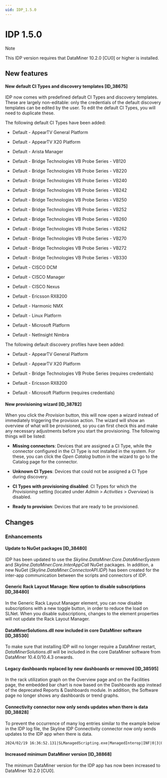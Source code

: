 ```yaml
---
uid: IDP_1.5.0
---
```


# IDP 1.5.0

> [!NOTE]
> This IDP version requires that DataMiner 10.2.0 [CU0] or higher is installed.

## New features

#### New default CI Types and discovery templates [ID_38675]

​IDP now comes with predefined default CI Types and discovery templates. These are largely non-editable: only the credentials of the default discovery templates can be edited by the user. To edit the default CI Types, you will need to duplicate these.

The following default CI Types have been added:

- Default - AppearTV General Platform

- Default - AppearTV X20 Platform

- Default - Arista Manager

- Default - Bridge Technologies VB Probe Series - VB120

- Default - Bridge Technologies VB Probe Series - VB220

- Default - Bridge Technologies VB Probe Series - VB240

- Default - Bridge Technologies VB Probe Series - VB242

- Default - Bridge Technologies VB Probe Series - VB250

- Default - Bridge Technologies VB Probe Series - VB252

- Default - Bridge Technologies VB Probe Series - VB260

- Default - Bridge Technologies VB Probe Series - VB262

- Default - Bridge Technologies VB Probe Series - VB270

- Default - Bridge Technologies VB Probe Series - VB272

- Default - Bridge Technologies VB Probe Series - VB330

- Default - CISCO DCM

- Default - CISCO Manager

- Default - CISCO Nexus

- Default - Ericsson RX8200

- Default - Harmonic NMX

- Default - Linux Platform

- Default - Microsoft Platform

- Default - NetInsight Nimbra

The following default discovery profiles have been added:

- Default - AppearTV General Platform

- Default - AppearTV X20 Platform

- Default - Bridge Technologies VB Probe Series (requires credentials)

- Default - Ericsson RX8200

- Default - Microsoft Platform (requires credentials)

#### New provisioning wizard [ID_38782]

When you click the *Provision* button, this will now open a wizard instead of immediately triggering the provision action. The wizard will show an overview of what will be provisioned, so you can first check this and make any necessary adjustments before you start the provisioning. The following things will be listed:

- **Missing connectors**: Devices that are assigned a CI Type, while the connector configured in the CI Type is not installed in the system. For these, you can click the *Open Catalog* button in the wizard to go to the Catalog page for the connector.

- **Unknown CI Types**: Devices that could not be assigned a CI Type during discovery.

- **CI Types with provisioning disabled**: CI Types for which the *Provisioning* setting (located under *Admin* > *Activities* > *Overview*) is disabled.

- **Ready to provision**: Devices that are ready to be provisioned.

## Changes

### Enhancements

#### Update to NuGet packages [ID_38480]

​IDP has been updated to use the *Skyline.DataMiner.Core.DataMinerSystem* and *Skyline.DataMiner.Core.InterAppCall* NuGet packages. In addition, a new NuGet (*Skyline.DataMiner.ConnectorAPI.IDP*) has been created for the inter-app communication between the scripts and connectors of IDP.

#### Generic Rack Layout Manage: New option to disable subscriptions [ID_38480]

In the Generic Rack Layout Manager element, you can now disable subscriptions with a new toggle button, in order to reduce the load on SLNet. When you disable subscriptions, changes to the element properties will not update the Rack Layout Manager.

#### DataMinerSolutions.dll now included in core DataMiner software [ID_38530]

To make sure that installing IDP will no longer require a DataMiner restart, *DataMinerSolutions.dll* will be included in the core DataMiner software from DataMiner 10.4.0/10.4.3 onwards.

#### Legacy dashboards replaced by new dashboards or removed [ID_38595]

In the rack utilization graph on the Overview page and on the Facilities page, the embedded bar chart is now based on the Dashboards app instead of the deprecated Reports & Dashboards module. In addition, the Software page no longer shows any dashboards or trend graphs.

#### Connectivity connector now only sends updates when there is data  [ID_38828]

To prevent the occurrence of many log entries similar to the example below in the IDP log file, the Skyline IDP Connectivity connector now only sends updates to the IDP app when there is data.

```txt
2024/02/19 16:36:52.131|SLManagedScripting.exe|ManagedInterop|INF|0|3|QA2098|Run|No elements available with connectivity enabled
```

#### Increased minimum DataMiner version [ID_38868]

The minimum DataMiner version for the IDP app has now been increased to DataMiner 10.2.0 [CU0].
